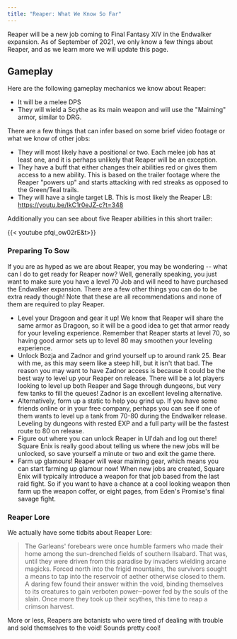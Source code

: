 ```yaml
---
title: "Reaper: What We Know So Far"
---
```

Reaper will be a new job coming to Final Fantasy XIV in the Endwalker expansion. As of September of 2021, we only know a few things about Reaper, and as we learn more we will update this page.

## Gameplay

Here are the following gameplay mechanics we know about Reaper:

* It will be a melee DPS
* They will wield a Scythe as its main weapon and will use the "Maiming" armor, similar to DRG.

There are a few things that can infer based on some brief video footage or what we know of other jobs:

* They will most likely have a positional or two. Each melee job has at least one, and it is perhaps unlikely that Reaper will be an exception.
* They have a buff that either changes their abilities red or gives them access to a new ability. This is based on the trailer footage where the Reaper "powers up" and starts attacking with red streaks as opposed to the Green/Teal trails.
* They will have a single target LB. This is most likely the Reaper LB: <https://youtu.be/IkC1r0eJZ-c?t=348>

Additionally you can see about five Reaper abilities in this short trailer: [](https://www.youtube.com/watch?v=pfqi_ow02rE)

{{< youtube pfqi_ow02rE&t>}}



### Preparing To Sow

If you are as hyped as we are about Reaper, you may be wondering -- what can I do to get ready for Reaper now? Well, generally speaking, you just want to make sure you have a level 70 Job and will need to have purchased the Endwalker expansion. There are a few other things you can do to be extra ready though! Note that these are all recommendations and none of them are required to play Reaper.

* Level your Dragoon and gear it up! We know that Reaper will share the same armor as Dragoon, so it will be a good idea to get that armor ready for your leveling experience. Remember that Reaper starts at level 70, so having good armor sets up to level 80 may smoothen your leveling experience.
* Unlock Bozja and Zadnor and grind yourself up to around rank 25. Bear with me, as this may seem like a steep hill, but it isn't that bad. The reason you may want to have Zadnor access is because it could be the best way to level up your Reaper on release. There will be a lot players looking to level up both Reaper and Sage through dungeons, but very few tanks to fill the queues! Zadnor is an excellent leveling alternative.
* Alternatively, form up a static to help you grind up. If you have some friends online or in your free company, perhaps you can see if one of them wants to level up a tank from 70-80 during the Endwalker release. Leveling by dungeons with rested EXP and a full party will be the fastest route to 80 on release.
* Figure out where you can unlock Reaper in Ul'dah and log out there! Square Enix is really good about telling us where the new jobs will be unlocked, so save yourself a minute or two and exit the game there.
* Farm up glamours! Reaper will wear maiming gear, which means you can start farming up glamour now! When new jobs are created, Square Enix will typically introduce a weapon for that job based from the last raid fight. So if you want to have a chance at a cool looking weapon then farm up the weapon coffer, or eight pages, from Eden's Promise's final savage fight.

### Reaper Lore

We actually have some tidbits about Reaper Lore:

> The Garleans' forebears were once humble farmers who made their home among the sun-drenched fields of southern Ilsabard. That was, until they were driven from this paradise by invaders wielding arcane magicks. Forced north into the frigid mountains, the survivors sought a means to tap into the reservoir of aether otherwise closed to them. A daring few found their answer within the void, binding themselves to its creatures to gain verboten power─power fed by the souls of the slain. Once more they took up their scythes, this time to reap a crimson harvest.

More or less, Reapers are botanists who were tired of dealing with trouble and sold themselves to the void! Sounds pretty cool!